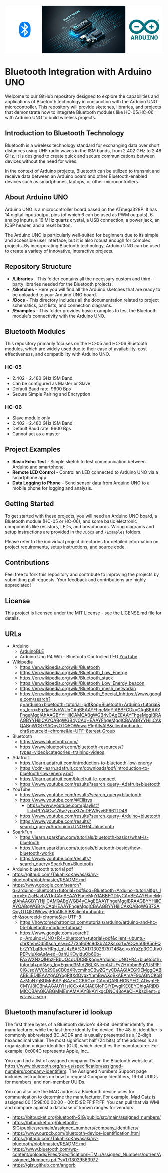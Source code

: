 ![Banner Image](BluetoothBanner.png)
# Bluetooth Integration with Arduino UNO

Welcome to our GitHub repository designed to explore the capabilities and applications of Bluetooth technology in conjunction with the Arduino UNO microcontroller. This repository will provide sketches, libraries, and projects that demonstrate how to integrate Bluetooth modules like HC-05/HC-06 with Arduino UNO to build wireless projects.

## Introduction to Bluetooth Technology

Bluetooth is a wireless technology standard for exchanging data over short distances using UHF radio waves in the ISM bands, from 2.402 GHz to 2.48 GHz. It is designed to create quick and secure communications between devices without the need for wires.

In the context of Arduino projects, Bluetooth can be utilized to transmit and receive data between an Arduino board and other Bluetooth-enabled devices such as smartphones, laptops, or other microcontrollers.

## About Arduino UNO

Arduino UNO is a microcontroller board based on the ATmega328P. It has 14 digital input/output pins (of which 6 can be used as PWM outputs), 6 analog inputs, a 16 MHz quartz crystal, a USB connection, a power jack, an ICSP header, and a reset button.

The Arduino UNO is particularly well-suited for beginners due to its simple and accessible user interface, but it is also robust enough for complex projects. By incorporating Bluetooth technology, Arduino UNO can be used to create a variety of innovative, interactive projects.

## Repository Structure

- **/Libraries** - This folder contains all the necessary custom and third-party libraries needed for the Bluetooth projects.
- **/Sketches** - Here you will find all the Arduino sketches that are ready to be uploaded to your Arduino UNO board.
- **/Docs** - This directory includes all the documentation related to project schematics, part lists, and connection diagrams.
- **/Examples** - This folder provides basic examples to test the Bluetooth module's connectivity with the Arduino UNO.

## Bluetooth Modules

This repository primarily focuses on the HC-05 and HC-06 Bluetooth modules, which are widely used due to their ease of availability, cost-effectiveness, and compatibility with Arduino UNO.

### HC-05

- 2.402 - 2.480 GHz ISM Band
- Can be configured as Master or Slave
- Default Baud rate: 9600 Bps
- Secure Simple Pairing and Encryption

### HC-06

- Slave module only
- 2.402 - 2.480 GHz ISM Band
- Default Baud rate: 9600 Bps
- Cannot act as a master

## Project Examples

- **Basic Echo Test** - Simple sketch to test communication between Arduino and smartphone.
- **Remote LED Control** - Control an LED connected to Arduino UNO via a smartphone app.
- **Data Logging to Phone** - Send sensor data from Arduino UNO to a mobile phone for logging and analysis.

## Getting Started

To get started with these projects, you will need an Arduino UNO board, a Bluetooth module (HC-05 or HC-06), and some basic electronic components like resistors, LEDs, and breadboards. Wiring diagrams and setup instructions are provided in the `/Docs` and `/Examples` folders.

Please refer to the individual project directories for detailed information on project requirements, setup instructions, and source code.

## Contributions

Feel free to fork this repository and contribute to improving the projects by submitting pull requests. Your feedback and contributions are highly appreciated!

## License

This project is licensed under the MIT License - see the [LICENSE.md](LICENSE.md) file for details.

## URLs

+ Arduino
  + [ArduinoBLE](https://www.arduino.cc/reference/en/libraries/arduinoble/)
  + Arduino Uno R4 Wifi - Bluetooth Controlled LED [YouTube](https://youtu.be/cArOcLp2Ey8?si=7rUJLvhWBn6g9dyu)
+ Wikipedia
  + https://en.wikipedia.org/wiki/Bluetooth
  + https://en.wikipedia.org/wiki/Bluetooth_Low_Energy
  + https://en.wikipedia.org/wiki/Bluetooth_stack
  + https://en.wikipedia.org/wiki/Bluetooth_Low_Energy_beacon
  + https://en.wikipedia.org/wiki/Bluetooth_mesh_networkin
  + https://en.wikipedia.org/wiki/Bluetooth_Special_Inhttps://www.google.com/search?q=arduino+bluetooth+tutorial+pdf&oq=Bluetooth+Arduino+tutorial&gs_lcrp=EgZjaHJvbWUqCAgBEAAYFhgeMgYIABBFGDkyCAgBEAAYFhgeMggIAhAAGBYYHjIICAMQABgWGB4yCAgEEAAYFhgeMggIBRAAGBYYHjIICAYQABgWGB4yCAgHEAAYFhgeMggICBAAGBYYHjIICAkQABgWGB7SAQoyOTQ5OWowajE1qAIIsAIB&client=ubuntu-chr&sourceid=chrome&ie=UTF-8terest_Group
+ Bluetooth 
  + https://www.bluetooth.com/
  + https://www.bluetooth.com/bluetooth-resources/?types=video&categories=training-videos
+ Adafruit
  + https://learn.adafruit.com/introduction-to-bluetooth-low-energy
  + https://cdn-learn.adafruit.com/downloads/pdf/introduction-to-bluetooth-low-energy.pdf
  + https://learn.adafruit.com/bluefruit-le-connect
  + https://www.youtube.com/results?search_query=Adafruit+bluetooth
+ YouTube
  + https://www.youtube.com/results?search_query=bluetooth
  + https://www.youtube.com/@Ellisys
    + https://www.youtube.com/playlist?list=PLYj4Cw17Aw7ypuXt7mDFWAyy6P661TD48
  + https://www.youtube.com/results?search_query=Arduino+bluetooth
  + https://www.youtube.com/results?search_query=Audriuino+UNO+R4+bluetooth 
+ SoarkFun
  + https://learn.sparkfun.com/tutorials/bluetooth-basics/what-is-bluetooth
  + https://learn.sparkfun.com/tutorials/bluetooth-basics/how-bluetooth-works
  + https://www.youtube.com/results?search_query=SparkFun+Bluetooth
+ Arduino bluetooth tutorial pdf
+ https://github.com/TakahikoKawasaki/nv-bluetooth/blob/master/README.md  
+ https://www.google.com/search?q=arduino+bluetooth+tutorial+pdf&oq=Bluetooth+Arduino+tutorial&gs_lcrp=EgZjaHJvbWUqCAgBEAAYFhgeMgYIABBFGDkyCAgBEAAYFhgeMggIAhAAGBYYHjIICAMQABgWGB4yCAgEEAAYFhgeMggIBRAAGBYYHjIICAYQABgWGB4yCAgHEAAYFhgeMggICBAAGBYYHjIICAkQABgWGB7SAQoyOTQ5OWowajE1qAIIsAIB&client=ubuntu-chr&sourceid=chrome&ie=UTF-8
  + https://howtomechatronics.com/tutorials/arduino/arduino-and-hc-05-bluetooth-module-tutorial/
  + https://www.google.com/search?q=Arduino+UNO+R4+bluetooth+tutorial+pdf&client=ubuntu-chr&hs=Od5&sca_esv=4773a9d9c9d3b242&sxsrf=ACQVn09B5pFQbr2YYLqRfeVHRgJ_qU4z6A%3A1713026757146&ei=xbYaZp3CCJfv0PEPvIuXqAs&ved=0ahUKEwjduOb60b-FAxWXNzQIHbzFBbUQ4dUDCBE&oq=Arduino+UNO+R4+bluetooth+tutorial+pdf&gs_lp=Egxnd3Mtd2l6LXNlcnAiJUFyZHVpbm8gVU5PIFI0IGJsdWV0b290aCB0dXRvcmlhbCBwZGYyCBAAGIAEGKIEMggQABiABBiiBDIIEAAYgAQYogRItXdQvgxYnmBwAXgBkAEAmAF9oAGNCKoBAzMuN7gBDMgBAPgBAZgCC6ACxgjCAgoQABhHGNYEGLADwgIEECMYJ8ICBhAAGAUYHsICCxAAGIAEGIoFGIYDwgIKECEYChigARjDBMICCBAhGKABGMMEmAMAiAYBkAYIkgcDNC43oAeCHA&sclient=gws-wiz-serp

## Bluetooth manufacturer id lookup

The first three bytes of a Bluetooth device's 48-bit identifier identify the manufacturer, while the last three identify the device. The 48-bit identifier is commonly abbreviated BD_ADDR and is usually presented as a 12-digit hexadecimal value. The most significant half (24 bits) of the address is an organization unique identifier (OUI), which identifies the manufacturer. For example, 0x004C represents Apple, Inc.. 

You can find a list of assigned company IDs on the Bluetooth website at https://www.bluetooth.org/en-us/specification/assigned-numbers/company-identifiers. The Assigned Numbers Support page includes instructions on how to request Company Identifiers, 16-bit UUIDs for members, and non-member UUIDs. 

You can also use the MAC address a Bluetooth device uses for communication to determine the manufacturer. For example, Mad Catz is assigned 00:15:9E:00:00:00 - 00:15:9E:FF:FF:FF. You can pull that via WMI and compare against a database of known ranges for vendors. 

+ https://bitbucket.org/bluetooth-SIG/public/src/main/assigned_numbers/
+ https://bitbucket.org/bluetooth-SIG/public/src/main/assigned_numbers/company_identifiers/
+ https://www.ourpcb.com/bluetooth-device-identification.html
+ https://github.com/TakahikoKawasaki/nv-bluetooth/blob/master/README.md
+ https://www.bluetooth.com/wp-content/uploads/Files/Specification/HTML/Assigned_Numbers/out/en/Assigned_Numbers.pdf?v=1713029563972
+ https://gist.github.com/angorb
